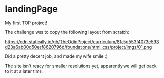# landingPage

My first TOP project!

The challenge was to copy the following layout from scratch: 

https://cdn.statically.io/gh/TheOdinProject/curriculum/81a5d553f4073e593d23a6ab00d50eef8620796d/foundations/html_css/project/imgs/01.png

Did a pretty decent job, and made my wife smile :)

The site isn't ready for smaller resolutions yet, apparently we will get back to it at a later time.
